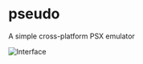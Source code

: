# pseudo
A simple cross-platform PSX emulator

![Interface](https://raw.githubusercontent.com/dkoluris/pseudo/master/Resources/Interface.jpg)
